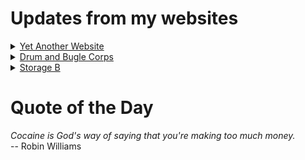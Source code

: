 # Updates from my websites

<details><summary> <a href="https://www.amon-hen.com">Yet Another Website</a> </summary>

* <a href="https://www.amon-hen.com/movies/34493">The Beatniks (1959)</a>
* <a href="https://www.amon-hen.com/computing/internet/www/435">Quote of the Day</a>
* <a href="https://www.amon-hen.com/music/drums-and-percussion/34488">Drumming: Pt. I</a>
* <a href="https://www.amon-hen.com/books/297">Reading: An Epitaph in Rust</a>
* <a href="https://www.amon-hen.com/politics/34486">Trump is aggressively ignorant</a>
* <a href="https://www.amon-hen.com/computing/34482">Mmmm, USB Food</a>
* <a href="https://www.amon-hen.com/television/8495">MST3K 0202 – The Sidehackers</a>
* <a href="https://www.amon-hen.com/politics/34470">Last Week Tonight – S2 E21: Food Waste, Iran & El Chapo</a>
* <a href="https://www.amon-hen.com/religion/34476">Both of them have done what is detestable</a>
* <a href="https://www.amon-hen.com/television/7293">MST3K Short 0623 – The Days of Our Years</a>
</details>

<details><summary> <a href="https://www.drum-corps.net">Drum and Bugle Corps</a> </summary>

* <a href="https://www.drum-corps.net/scores/dci/3798">Cavalcade of Brass (2025)</a>
* <a href="https://www.drum-corps.net/scores/dci/3795">DCI Little Rock (2025)</a>
* <a href="https://www.drum-corps.net/scores/dci/3792">Drum Corps Grand Prix  (2025)</a>
* <a href="https://www.drum-corps.net/scores/dci/3788">Western Corps Connection (2025)</a>
* <a href="https://www.drum-corps.net/history/2278">Santa Clara Vanguard Alumni Corps (2017)</a>
* <a href="https://www.drum-corps.net/scores/dci/3782">Gold Showcase (2025)</a>
* <a href="https://www.drum-corps.net/scores/dci/3779">Celebration in Brass (2025)</a>
* <a href="https://www.drum-corps.net/scores/dci/3773">Resound (2025)</a>
* <a href="https://www.drum-corps.net/scores/dci/3771">The Kiwanis Thunder of Drums (2025)</a>
* <a href="https://www.drum-corps.net/scores/dci/3768">Drums Across America (2025)</a>
</details>

<details><summary> <a href="https://www.storage-b.com">Storage B</a> </summary>

* <a href="https://www.storage-b.com/math-numerical-analysis/1081">Crummy Code from Copilot</a>
* <a href="https://www.storage-b.com/humor/1067">Meeting Driven Development</a>
* <a href="https://www.storage-b.com/c/1057">CLion Is Now Free for Non-Commercial Use</a>
* <a href="https://www.storage-b.com/humor/1052">Programmers Then and Now</a>
* <a href="https://www.storage-b.com/c/1050">Strategies for Developing Safety-Critical Software in C++</a>
* <a href="https://www.storage-b.com/ai/1048">What trillion-dollar problem is AI trying to solve?</a>
* <a href="https://www.storage-b.com/math-numerical-analysis/1036">Hypot</a>
* <a href="https://www.storage-b.com/c/1015">Uploading Consciousness</a>
* <a href="https://www.storage-b.com/humor/1003">SCRUM: An Honest Ad</a>
* <a href="https://www.storage-b.com/humor/996">Agile vs. Waterfall</a>
</details>

# Quote of the Day
<p><em>Cocaine is God's way of saying that you're making too much money.</em><br /> -- Robin Williams</p>